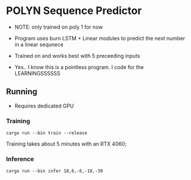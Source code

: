 # POLYN Sequence Predictor 

- NOTE: only trained on poly 1 for now

- Program uses burn LSTM + Linear modules to predict the next number in a linear sequnece 

- Trained on and works best with 5 preceeding inputs

- Yes.. I know this is a pointless program. I code for the LEARNINGSSSSSS

## Running

- Requires dedicated GPU

### Training

`cargo run --bin train --release`

Training takes about 5 minutes with an RTX 4060;

### Inference

`cargo run --bin infer 18,6,-6,-18,-30`

